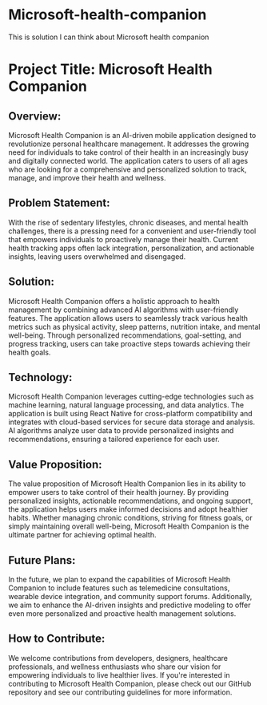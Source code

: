 # Microsoft-health-companion
This is solution I can think about Microsoft health companion 


# Project Title: Microsoft Health Companion

## Overview:
Microsoft Health Companion is an AI-driven mobile application designed to revolutionize personal healthcare management. It addresses the growing need for individuals to take control of their health in an increasingly busy and digitally connected world. The application caters to users of all ages who are looking for a comprehensive and personalized solution to track, manage, and improve their health and wellness.

## Problem Statement:
With the rise of sedentary lifestyles, chronic diseases, and mental health challenges, there is a pressing need for a convenient and user-friendly tool that empowers individuals to proactively manage their health. Current health tracking apps often lack integration, personalization, and actionable insights, leaving users overwhelmed and disengaged.

## Solution:
Microsoft Health Companion offers a holistic approach to health management by combining advanced AI algorithms with user-friendly features. The application allows users to seamlessly track various health metrics such as physical activity, sleep patterns, nutrition intake, and mental well-being. Through personalized recommendations, goal-setting, and progress tracking, users can take proactive steps towards achieving their health goals.

## Technology:
Microsoft Health Companion leverages cutting-edge technologies such as machine learning, natural language processing, and data analytics. The application is built using React Native for cross-platform compatibility and integrates with cloud-based services for secure data storage and analysis. AI algorithms analyze user data to provide personalized insights and recommendations, ensuring a tailored experience for each user.

## Value Proposition:
The value proposition of Microsoft Health Companion lies in its ability to empower users to take control of their health journey. By providing personalized insights, actionable recommendations, and ongoing support, the application helps users make informed decisions and adopt healthier habits. Whether managing chronic conditions, striving for fitness goals, or simply maintaining overall well-being, Microsoft Health Companion is the ultimate partner for achieving optimal health.

## Future Plans:
In the future, we plan to expand the capabilities of Microsoft Health Companion to include features such as telemedicine consultations, wearable device integration, and community support forums. Additionally, we aim to enhance the AI-driven insights and predictive modeling to offer even more personalized and proactive health management solutions.

## How to Contribute:
We welcome contributions from developers, designers, healthcare professionals, and wellness enthusiasts who share our vision for empowering individuals to live healthier lives. If you're interested in contributing to Microsoft Health Companion, please check out our GitHub repository and see our contributing guidelines for more information.
